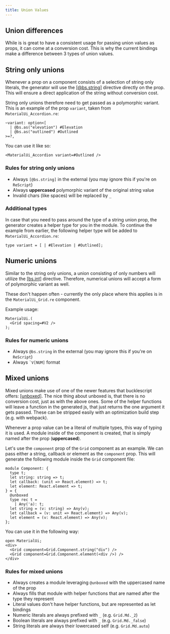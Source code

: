 ```yaml
---
title: Union Values
---
```


## Union differences

While is is great to have a consistent usage for passing union values as props,
it can come at a conversion cost. This is why the current bindings make a
difference between 3 types of union values.

## String only unions

Whenever a prop on a component consists of a selection of string only literals,
the generator will use the
[[@bs.string]](https://reasonml.org/docs/reason-compiler/latest/function#constrain-arguments-better)
directive directly on the prop. This will ensure a direct application of the
string without conversion cost.

String only unions therefore need to get passed as a polymorphic variant. This
is an example of the prop `variant`, taken from `MaterialUi_Accordion.re`:

```reason
~variant: option<[
  | @bs.as("elevation") #Elevation
  | @bs.as("outlined") #Outlined
>=?,
```

You can use it like so:

```reason
<MaterialUi_Accordion variant=#Outlined />
```

### Rules for string only unions

- Always `[@bs.string]` in the external (you may ignore this if you're on
  `ReScript`)
- Always **uppercased** polymorphic variant of the original string value
- Invalid chars (like spaces) will be replaced by `_`

### Additional types

In case that you need to pass around the type of a string union prop, the
generator creates a helper type for you in the module. To continue the example
from earlier, the following helper type will be added to
`MaterialUi_Accordion.re`:

```reason
type variant = [ | #Elevation | #Outlined];
```

## Numeric unions

Similar to the string only unions, a union consisting of only numbers will
utilize the
[[bs.int]](https://reasonml.org/docs/reason-compiler/latest/function#constrain-arguments-better)
directive. Therefore, numerical unions will accept a form of polymorphic variant
as well.

These don't happen often - currently the only place where this applies is in the
`MaterialUi_Grid.re` component.

Example usage:

```reason
MaterialUi.(
  <Grid spacing=#V2 />
);
```

### Rules for numeric unions

- Always `@bs.string` in the external (you may ignore this if you're on
  `ReScript`)
- Always `` `V[NUM] `` format

## Mixed unions

Mixed unions make use of one of the newer features that bucklescript offers:
[[unboxed]](https://reasonml.org/blog/union-types-in-bucklescript). The nice
thing about unboxed is, that there is no conversion cost, just as with the above
ones. Some of the helper functions will leave a function in the generated js,
that just returns the one argument it gets passed. These can be stripped easily
with an optimization build step (e.g. with webpack).

Whenever a prop value can be a literal of multiple types, this way of typing it
is used. A module inside of the component is created, that is simply named after
the prop (**uppercased**).

Let's use the `component` prop of the `Grid` component as an example. We can
pass either a string, callback or element as the `component` prop. This will
generate the following module inside the `Grid` component file:

```reason
module Component: {
  type t;
  let string: string => t;
  let callback: (unit => React.element) => t;
  let element: React.element => t;
} = {
  @unboxed
  type rec t =
    | Any('a): t;
  let string = (v: string) => Any(v);
  let callback = (v: unit => React.element) => Any(v);
  let element = (v: React.element) => Any(v);
};
```

You can use it in the following way:

```reason
open MaterialUi;
<div>
  <Grid component=Grid.Component.string("div") />
  <Grid component=Grid.Component.element(<div />) />
</div>
```

### Rules for mixed unions

- Always creates a module leveraging `@unboxed` with the uppercased name of the
  prop
- Always fills that module with helper functions that are named after the type
  they represent
- Literal values don't have helper functions, but are represented as let
  bindings
- Numeric literals are always prefixed with `_` (e.g. `Grid.Md._2`)
- Boolean literals are always prefixed with `_` (e.g. `Grid.Md._false`)
- String literals are always their lowercased self (e.g. `Grid.Md.auto`)
